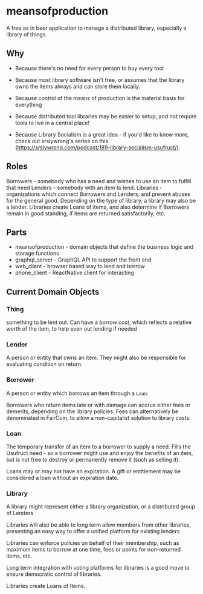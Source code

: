 # meansofproduction
A free as in beer application to manage a distributed library, especially a library of things.

## Why
- Because there's no need for every person to buy every tool

- Because most library software isn't free, or assumes that the library owns the items always and can store them locally.

- Because control of the means of production is the material basis for everything

- Because distributed tool libraries may be easier to setup, and not require tools to live in a central place!

- Because Library Socialism is a great idea - if you'd like to know more, check out srslywrong's series on this (https://srslywrong.com/podcast/189-library-socialism-usufruct/).

## Roles
Borrowers - somebody who has a need and wishes to use an item to fulfill that need
Lenders - somebody with an item to lend.
Libraries - organizations which connect Borrowers and Lenders, and prevent abuses for the general good.  Depending on the type of library, a library may also be a lender.  Libraries create Loans of items, and also determine if Borrowers remain in good standing, if items are returned satisfactorily, etc.  

## Parts
- meansofproduction - domain objects that define the business logic and storage functions
- graphql_server - GraphQL API to support the front end
- web_client - browser based way to lend and borrow
- phone_client - ReactNative client for interacting

## Current Domain Objects
### Thing
something to be lent out.  Can have a *borrow cost*, which reflects a relative worth of the item, to help even out lending if needed

### Lender
A person or entity that owns an item.  They might also be responsible for evaluating condition on return.

### Borrower
A person or entity which borrows an item through a `Loan`. 

Borrowers who return items late or with damage can accrue either fees or demerits, depending on the library policies.  Fees can alternatively be denominated in FairCoin, to allow a non-capitalist solution to library costs.

### Loan
The temporary transfer of an item to a borrower to supply a need.  Fills the Usufruct need - so a borrower might use and enjoy the benefits of an item, but is not free to destroy or permanently remove it (such as selling it).

Loans may or may not have an expiration.  A gift or entitlement may be considered a loan without an expiration date.

### Library
A library might represent either a library organization, or a distributed group of Lenders

Libraries will also be able to long term allow members from other libraries, presenting an easy way to offer a unified platform for existing lenders

Libraries can enforce policies on behalf of their membership, such as maximum items to borrow at one time, fees or points for non-returned items, etc.  

Long term integration with voting platforms for libraries is a good move to ensure democratic control of libraries.

Libraries create Loans of Items.
